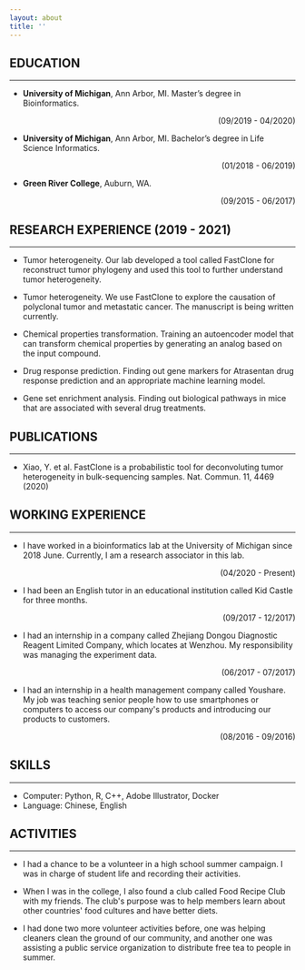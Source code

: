 ```yaml
---
layout: about
title: ''
---
```


## **EDUCATION** 
---
- **University of Michigan**, Ann Arbor, MI. Master’s degree in Bioinformatics.                                               
<p style='text-align: right;'> (09/2019 - 04/2020) </p>

- **University of Michigan**, Ann Arbor, MI. Bachelor’s degree in Life Science Informatics.                                                                                       
<p style='text-align: right;'> (01/2018 - 06/2019) </p>

- **Green River College**, Auburn, WA.                       
<p style='text-align: right;'> (09/2015 - 06/2017) </p>


## **RESEARCH EXPERIENCE (2019 - 2021)**
---
- Tumor heterogeneity. Our lab developed a tool called FastClone for reconstruct tumor phylogeny and used this tool to further understand tumor heterogeneity.

- Tumor heterogeneity. We use FastClone to explore the causation of polyclonal tumor and metastatic cancer. The manuscript is being written currently. 

- Chemical properties transformation. Training an autoencoder model that can transform chemical properties by generating an analog based on the input compound.

- Drug response prediction. Finding out gene markers for Atrasentan drug response prediction and an appropriate machine learning model.

- Gene set enrichment analysis. Finding out biological pathways in mice that are associated with several drug treatments.

## **PUBLICATIONS**
---
- Xiao, Y. et al. FastClone is a probabilistic tool for deconvoluting tumor heterogeneity in bulk-sequencing samples. Nat. Commun. 11, 4469 (2020)

## **WORKING EXPERIENCE**
---
- I have worked in a bioinformatics lab at the University of Michigan since 2018 June. Currently, I am a research associator in this lab.                       
<p style='text-align: right;'> (04/2020 - Present) </p>

- I had been an English tutor in an educational institution called Kid Castle for three months.                       
<p style='text-align: right;'> (09/2017 - 12/2017) </p>

- I had an internship in a company called Zhejiang Dongou Diagnostic Reagent Limited Company, which locates at Wenzhou. My responsibility was managing the experiment data.                       
<p style='text-align: right;'> (06/2017 - 07/2017) </p>

- I had an internship in a health management company called Youshare. My job was teaching senior people how to use smartphones or computers to access our company's products and introducing our products to customers.                       
<p style='text-align: right;'> (08/2016 - 09/2016) </p>

## **SKILLS** 
---
- Computer: Python, R, C++, Adobe Illustrator, Docker
- Language: Chinese, English

## **ACTIVITIES**
---
- I had a chance to be a volunteer in a high school summer campaign. I was in charge of student life and recording their activities.

- When I was in the college, I also found a club called Food Recipe Club with my friends. The club's purpose was to help members learn about other countries' food cultures and have better diets.

- I had done two more volunteer activities before, one was helping cleaners clean the ground of our community, and another one was assisting a public service organization to distribute free tea to people in summer.





